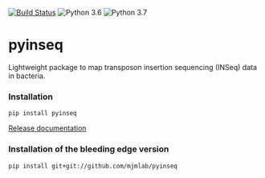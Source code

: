 [![Build Status](https://travis-ci.org/mjmlab/pyinseq.svg?branch=master)](https://travis-ci.org/mjmlab/pyinseq)
![Python 3.6](https://img.shields.io/badge/python-3.6-blue.svg)
![Python 3.7](https://img.shields.io/badge/python-3.7-blue.svg)

# pyinseq

Lightweight package to map transposon insertion sequencing (INSeq) data in
bacteria.


### Installation

```
pip install pyinseq
```
[Release documentation](http://pyinseq.readthedocs.io/en/stable/)


### Installation of the bleeding edge version

```
pip install git+git://github.com/mjmlab/pyinseq
```
